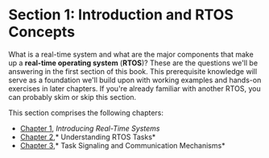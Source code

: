 # Section 1: Introduction and RTOS Concepts

What is a real-time system and what are the major components that make up a **real-time operating system** (**RTOS**)? These are the questions we'll be answering in the first section of this book. This prerequisite knowledge will serve as a foundation we'll build upon with working examples and hands-on exercises in later chapters. If you're already familiar with another RTOS, you can probably skim or skip this section. 

This section comprises the following chapters:

*   [Chapter 1](39404421-bf7a-4283-bf78-c396818be4b4.xhtml), *Introducing Real-Time Systems*
*   [Chapter 2](84f04852-827d-4e79-99d7-6c954ba3e93c.xhtml),* Understanding RTOS Tasks*
*   [Chapter 3](a410ddd6-10eb-4e97-965e-e390f4dc2890.xhtml),* Task Signaling and Communication Mechanisms*